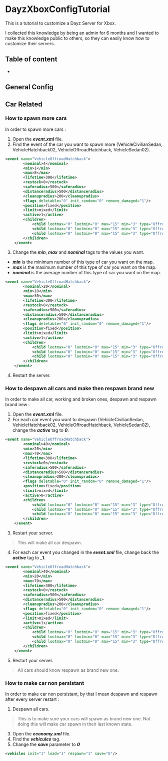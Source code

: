 # DayzXboxConfigTutorial

This is a tutorial to customize a Dayz Server for Xbox. 

I collected this knowledge by being an admin for 6 months and I wanted to make this knowledge public to others, so they can easily know how to customize their servers.

## Table of content
-


## General Config


## Car Related

### How to spawn more cars
In order to spawn more cars :
1. Open the ___event.xml___ file.
2. Find the event of the car you want to spawn more (VehicleCivilianSedan, VehicleHatchback02, VehicleOffroadHatchback, VehicleSedan02).
```xml
<event name="VehicleOffroadHatchback">
        <nominal>4</nominal>
        <min>1</min>
        <max>8</max>
        <lifetime>300</lifetime>
        <restock>0</restock>
        <saferadius>500</saferadius>
        <distanceradius>500</distanceradius>
        <cleanupradius>200</cleanupradius>
        <flags deletable="0" init_random="0" remove_damaged="1"/>
        <position>fixed</position>
        <limit>mixed</limit>
        <active>1</active>
        <children>
            <child lootmax="0" lootmin="0" max="15" min="3" type="OffroadHatchback"/>
            <child lootmax="0" lootmin="0" max="15" min="3" type="OffroadHatchback_Blue"/>
            <child lootmax="0" lootmin="0" max="15" min="3" type="OffroadHatchback_White"/>
        </children>
    </event>
```
3. Change the ___min___, ___max___ and ___nominal___ tags to the values you want.
- ___min___ is the minimum number of this type of car you want on the map.
- ___max___ is the maximum number of this type of car you want on the map.
- ___nominal___ is the average number of this type of car you want on the map.

```xml
<event name="VehicleOffroadHatchback">
        <nominal>20</nominal>
        <min>10</min>
        <max>30</max>
        <lifetime>300</lifetime>
        <restock>0</restock>
        <saferadius>500</saferadius>
        <distanceradius>500</distanceradius>
        <cleanupradius>200</cleanupradius>
        <flags deletable="0" init_random="0" remove_damaged="1"/>
        <position>fixed</position>
        <limit>mixed</limit>
        <active>1</active>
        <children>
            <child lootmax="0" lootmin="0" max="15" min="3" type="OffroadHatchback"/>
            <child lootmax="0" lootmin="0" max="15" min="3" type="OffroadHatchback_Blue"/>
            <child lootmax="0" lootmin="0" max="15" min="3" type="OffroadHatchback_White"/>
        </children>
    </event>
```
4. Restart the server.

### How to despawn all cars and make then respawn brand new
In order to make all car, working and broken ones, despawn and respawn brand new :

1. Open the ___event.xml___ file.
2. For each car event you want to despawn (VehicleCivilianSedan, VehicleHatchback02, VehicleOffroadHatchback, VehicleSedan02), change the ___active___ tag to ___0___.
```xml
<event name="VehicleOffroadHatchback">
        <nominal>40</nominal>
        <min>20</min>
        <max>70</max>
        <lifetime>300</lifetime>
        <restock>0</restock>
        <saferadius>500</saferadius>
        <distanceradius>500</distanceradius>
        <cleanupradius>200</cleanupradius>
        <flags deletable="0" init_random="0" remove_damaged="1"/>
        <position>fixed</position>
        <limit>mixed</limit>
        <active>0</active>
        <children>
            <child lootmax="0" lootmin="0" max="15" min="3" type="OffroadHatchback"/>
            <child lootmax="0" lootmin="0" max="15" min="3" type="OffroadHatchback_Blue"/>
            <child lootmax="0" lootmin="0" max="15" min="3" type="OffroadHatchback_White"/>
        </children>
    </event>
```
3. Restart your server. 
> This will make all car despawn.
4. For each car event you changed in the ___event.xml___ file, change back the ___active___ tag to ___1__.
```xml
<event name="VehicleOffroadHatchback">
        <nominal>40</nominal>
        <min>20</min>
        <max>70</max>
        <lifetime>300</lifetime>
        <restock>0</restock>
        <saferadius>500</saferadius>
        <distanceradius>500</distanceradius>
        <cleanupradius>200</cleanupradius>
        <flags deletable="0" init_random="0" remove_damaged="1"/>
        <position>fixed</position>
        <limit>mixed</limit>
        <active>1</active>
        <children>
            <child lootmax="0" lootmin="0" max="15" min="3" type="OffroadHatchback"/>
            <child lootmax="0" lootmin="0" max="15" min="3" type="OffroadHatchback_Blue"/>
            <child lootmax="0" lootmin="0" max="15" min="3" type="OffroadHatchback_White"/>
        </children>
    </event>
```
5. Restart your server. 
> All cars should know respawn as brand new one.

### How to make car non persistant
In order to make car non persistant, by that I mean despawn and respawn after every server restart : 

1. Despawn all cars.
> This is to make sure your cars will spawn as brand new one. 
> Not doing this will make car spawn in their last known state. 
3. Open the ___economy.xml___ file.
4. Find the ___vehicules___ tag.
5. Change the ___save___ parameter to ___0___

```xml
<vehicles init="1" load="1" respawn="1" save="0"/>
```

